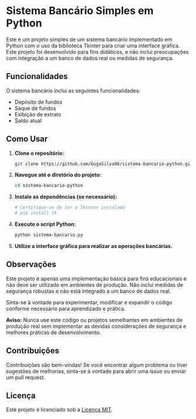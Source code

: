 # Sistema Bancário Simples em Python

Este é um projeto simples de um sistema bancário implementado em Python com o uso da biblioteca Tkinter para criar uma interface gráfica. Este projeto foi desenvolvido para fins didáticos, e não inclui preocupações com integração a um banco de dados real ou medidas de segurança.

## Funcionalidades

O sistema bancário inclui as seguintes funcionalidades:

- Depósito de fundos
- Saque de fundos
- Exibição de extrato
- Saldo atual

## Como Usar

1. **Clone o repositório:**
    ```bash
    git clone https://github.com/GugaSilva96/sistema-bancario-python.git
    ```

2. **Navegue até o diretório do projeto:**
    ```bash
    cd sistema-bancario-python
    ```

3. **Instale as dependências (se necessário):**
    ```bash
    # Certifique-se de ter o Tkinter instalado
    # pip install tk
    ```

4. **Execute o script Python:**
    ```bash
    python sistema-bancario.py
    ```

5. **Utilize a interface gráfica para realizar as operações bancárias.**

## Observações

Este projeto é apenas uma implementação básica para fins educacionais e não deve ser utilizado em ambientes de produção. Não inclui medidas de segurança robustas e não está integrado a um banco de dados real.

Sinta-se à vontade para experimentar, modificar e expandir o código conforme necessário para aprendizado e prática.

**Aviso:** Nunca use este código ou projetos semelhantes em ambientes de produção real sem implementar as devidas considerações de segurança e melhores práticas de desenvolvimento.

## Contribuições

Contribuições são bem-vindas! Se você encontrar algum problema ou tiver sugestões de melhorias, sinta-se à vontade para abrir uma issue ou enviar um pull request.

## Licença

Este projeto é licenciado sob a [Licença MIT](LICENSE).
